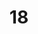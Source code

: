 ---
title: 18
category: Paint
created: 2020-03-04
image: "./images/17.jpg"
image_caption: sue r e
---